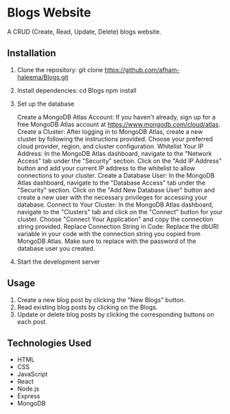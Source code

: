 # Blogs Website

A CRUD (Create, Read, Update, Delete) blogs website.

## Installation

1. Clone the repository: git clone https://github.com/afham-haleema/Blogs.git
2.  Install dependencies:
      cd Blogs
      npm install
3. Set up the database
   
    Create a MongoDB Atlas Account: If you haven't already, sign up for a free MongoDB Atlas account at https://www.mongodb.com/cloud/atlas.
    Create a Cluster: After logging in to MongoDB Atlas, create a new cluster by following the instructions provided. Choose your preferred cloud provider, region, and cluster configuration.
    Whitelist Your IP Address: In the MongoDB Atlas dashboard, navigate to the "Network Access" tab under the "Security" section. Click on the "Add IP Address" button and add your current IP address to the whitelist to allow connections to your cluster.
    Create a Database User: In the MongoDB Atlas dashboard, navigate to the "Database Access" tab under the "Security" section. Click on the "Add New Database User" button and create a new user with the necessary privileges for accessing your database.
    Connect to Your Cluster: In the MongoDB Atlas dashboard, navigate to the "Clusters" tab and click on the "Connect" button for your cluster. Choose "Connect Your Application" and copy the connection string provided.
    Replace Connection String in Code: Replace the dbURI variable in your code with the connection string you copied from MongoDB Atlas. Make sure to replace <password> with the password of the database user you created.


4. Start the development server
     
## Usage

1. Create a new blog post by clicking the "New Blogs" button.
2. Read existing blog posts by clicking on the Blogs.
3. Update or delete blog posts by clicking the corresponding buttons on each post.

## Technologies Used

- HTML
- CSS
- JavaScript
- React
- Node.js
- Express
- MongoDB





